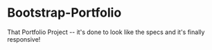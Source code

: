 # Bootstrap-Portfolio
That Portfolio Project -- it's done to look like the specs and it's finally responsive!
